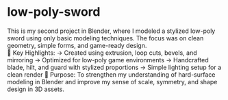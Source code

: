 # low-poly-sword
This is my second project in Blender, where I modeled a stylized low-poly sword using only basic modeling techniques. The focus was on clean geometry, simple forms, and game-ready design.  
🔧 Key Highlights:
-> Created using extrusion, loop cuts, bevels, and mirroring
-> Optimized for low-poly game environments
-> Handcrafted blade, hilt, and guard with stylized proportions
-> Simple lighting setup for a clean render
🎯 Purpose:
To strengthen my understanding of hard-surface modeling in Blender and improve my sense of scale, symmetry, and shape design in 3D assets.

